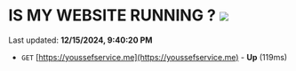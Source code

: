 # IS MY WEBSITE RUNNING ? [![](https://img.shields.io/static/v1?label=Sponsor&message=%E2%9D%A4&logo=GitHub&color=%23fe8e86)](https://github.com/sponsors/Youssef-Lehmam)

Last updated: **12/15/2024, 9:40:20 PM**

- `GET` [https://youssefservice.me](https://youssefservice.me) - **Up** (119ms)
